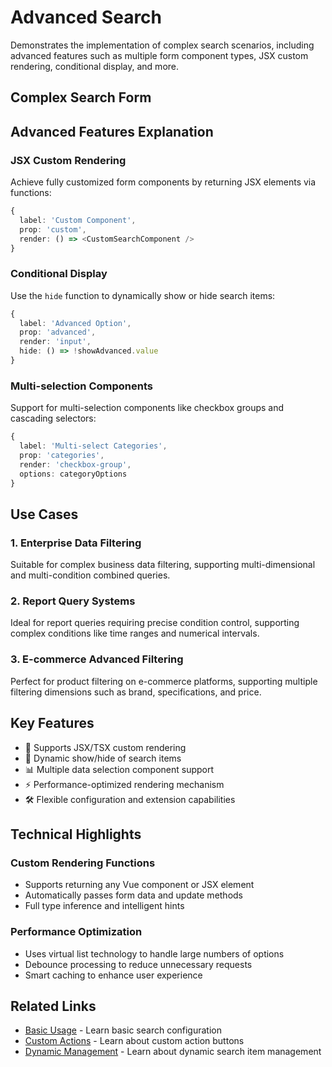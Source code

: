 # Advanced Search

Demonstrates the implementation of complex search scenarios, including advanced features such as multiple form component types, JSX custom rendering, conditional display, and more.

## Complex Search Form

<DemoPreview dir="demos/ma-search/advanced-search" />

## Advanced Features Explanation

### JSX Custom Rendering
Achieve fully customized form components by returning JSX elements via functions:

```typescript
{
  label: 'Custom Component',
  prop: 'custom',
  render: () => <CustomSearchComponent />
}
```

### Conditional Display
Use the `hide` function to dynamically show or hide search items:

```typescript
{
  label: 'Advanced Option',
  prop: 'advanced',
  render: 'input',
  hide: () => !showAdvanced.value
}
```

### Multi-selection Components
Support for multi-selection components like checkbox groups and cascading selectors:

```typescript
{
  label: 'Multi-select Categories',
  prop: 'categories',
  render: 'checkbox-group',
  options: categoryOptions
}
```

## Use Cases

### 1. Enterprise Data Filtering
Suitable for complex business data filtering, supporting multi-dimensional and multi-condition combined queries.

### 2. Report Query Systems  
Ideal for report queries requiring precise condition control, supporting complex conditions like time ranges and numerical intervals.

### 3. E-commerce Advanced Filtering
Perfect for product filtering on e-commerce platforms, supporting multiple filtering dimensions such as brand, specifications, and price.

## Key Features

- 🎯 Supports JSX/TSX custom rendering
- 🔄 Dynamic show/hide of search items
- 📊 Multiple data selection component support
- ⚡ Performance-optimized rendering mechanism
- 🛠 Flexible configuration and extension capabilities

## Technical Highlights

### Custom Rendering Functions
- Supports returning any Vue component or JSX element
- Automatically passes form data and update methods
- Full type inference and intelligent hints

### Performance Optimization
- Uses virtual list technology to handle large numbers of options
- Debounce processing to reduce unnecessary requests
- Smart caching to enhance user experience

## Related Links

- [Basic Usage](./basic-usage) - Learn basic search configuration
- [Custom Actions](./custom-actions) - Learn about custom action buttons
- [Dynamic Management](./dynamic-items) - Learn about dynamic search item management